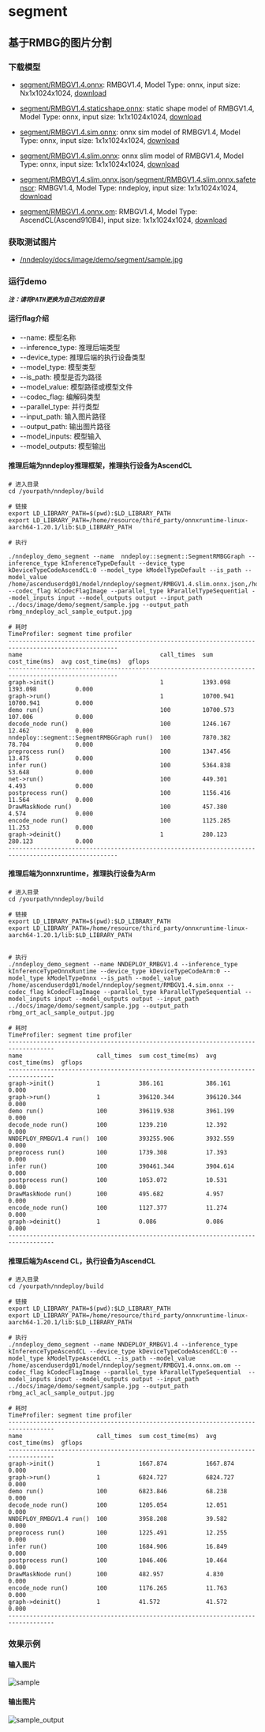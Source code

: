 
# segment

## 基于RMBG的图片分割

### 下载模型

- [segment/RMBGV1.4.onnx](./segment/RMBGV1.4.onnx): RMBGV1.4, Model Type: onnx, input size: Nx1x1024x1024, [download](https://www.modelscope.cn/models/nndeploy/nndeploy/resolve/master/segment/RMBGV1.4.onnx)
- [segment/RMBGV1.4.staticshape.onnx](./segment/RMBGV1.4.staticshape.onnx): static shape model of RMBGV1.4, Model Type: onnx, input size: 1x1x1024x1024, [download](https://www.modelscope.cn/models/nndeploy/nndeploy/resolve/master/segment/RMBGV1.4.staticshape.onnx)
- [segment/RMBGV1.4.sim.onnx](./segment/RMBGV1.4.sim.onnx): onnx sim model of RMBGV1.4, Model Type: onnx, input size: 1x1x1024x1024, [download](https://www.modelscope.cn/models/nndeploy/nndeploy/resolve/master/segment/RMBGV1.4.sim.onnx)
- [segment/RMBGV1.4.slim.onnx](./segment/RMBGV1.4.slim.onnx): onnx slim model of RMBGV1.4, Model Type: onnx, input size: 1x1x1024x1024, [download](https://www.modelscope.cn/models/nndeploy/nndeploy/resolve/master/segment/RMBGV1.4.slim.onnx)
- [segment/RMBGV1.4.slim.onnx.json](./segment/RMBGV1.4.slim.onnx.json)/[segment/RMBGV1.4.slim.onnx.safetensor](./segment/RMBGV1.4.slim.onnx.safetensor): RMBGV1.4, Model Type: nndeploy, input size: 1x1x1024x1024, [download](https://www.modelscope.cn/models/nndeploy/nndeploy/resolve/master/segment/RMBGV1.4.slim.onnx.json)

- [segment/RMBGV1.4.onnx.om](./segment/RMBGV1.4.onnx.om): RMBGV1.4, Model Type: AscendCL(Ascend910B4), input size: 1x1x1024x1024, [download](https://www.modelscope.cn/models/nndeploy/nndeploy/resolve/master/segment/RMBGV1.4.onnx.om)


### 获取测试图片

- [/nndeploy/docs/image/demo/segment/sample.jpg](../../docs/image/demo/segment/sample.jpg)

### 运行demo

***`注：请将PATH更换为自己对应的目录`***

#### 运行flag介绍

- --name: 模型名称
- --inference_type: 推理后端类型
- --device_type: 推理后端的执行设备类型
- --model_type: 模型类型
- --is_path: 模型是否为路径
- --model_value: 模型路径或模型文件
- --codec_flag: 编解码类型
- --parallel_type: 并行类型
- --input_path: 输入图片路径
- --output_path: 输出图片路径
- --model_inputs: 模型输入
- --model_outputs: 模型输出

#### 推理后端为nndeploy推理框架，推理执行设备为AscendCL

```shell
# 进入目录
cd /yourpath/nndeploy/build

# 链接
export LD_LIBRARY_PATH=$(pwd):$LD_LIBRARY_PATH
export LD_LIBRARY_PATH=/home/resource/third_party/onnxruntime-linux-aarch64-1.20.1/lib:$LD_LIBRARY_PATH

# 执行

./nndeploy_demo_segment --name  nndeploy::segment::SegmentRMBGGraph --inference_type kInferenceTypeDefault --device_type kDeviceTypeCodeAscendCL:0 --model_type kModelTypeDefault --is_path --model_value /home/ascenduserdg01/model/nndeploy/segment/RMBGV1.4.slim.onnx.json,/home/ascenduserdg01/model/nndeploy/segment/RMBGV1.4.slim.onnx.safetensors --codec_flag kCodecFlagImage --parallel_type kParallelTypeSequential --model_inputs input --model_outputs output --input_path ../docs/image/demo/segment/sample.jpg --output_path rbmg_nndeploy_acl_sample_output.jpg

# 耗时
TimeProfiler: segment time profiler
-----------------------------------------------------------------------------------------------------
name                                       call_times  sum cost_time(ms)  avg cost_time(ms)  gflops
-----------------------------------------------------------------------------------------------------
graph->init()                              1           1393.098           1393.098           0.000 
graph->run()                               1           10700.941          10700.941          0.000 
demo run()                                 100         10700.573          107.006            0.000 
decode_node run()                          100         1246.167           12.462             0.000 
nndeploy::segment::SegmentRMBGGraph run()  100         7870.382           78.704             0.000 
preprocess run()                           100         1347.456           13.475             0.000 
infer run()                                100         5364.838           53.648             0.000 
net->run()                                 100         449.301            4.493              0.000 
postprocess run()                          100         1156.416           11.564             0.000 
DrawMaskNode run()                         100         457.380            4.574              0.000 
encode_node run()                          100         1125.285           11.253             0.000 
graph->deinit()                            1           280.123            280.123            0.000 
-----------------------------------------------------------------------------------------------------
```

#### 推理后端为onnxruntime，推理执行设备为Arm

```shell
# 进入目录
cd /yourpath/nndeploy/build

# 链接
export LD_LIBRARY_PATH=$(pwd):$LD_LIBRARY_PATH
export LD_LIBRARY_PATH=/home/resource/third_party/onnxruntime-linux-aarch64-1.20.1/lib:$LD_LIBRARY_PATH


# 执行
./nndeploy_demo_segment --name NNDEPLOY_RMBGV1.4 --inference_type kInferenceTypeOnnxRuntime --device_type kDeviceTypeCodeArm:0 --model_type kModelTypeOnnx --is_path --model_value /home/ascenduserdg01/model/nndeploy/segment/RMBGV1.4.sim.onnx --codec_flag kCodecFlagImage --parallel_type kParallelTypeSequential --model_inputs input --model_outputs output --input_path ../docs/image/demo/segment/sample.jpg --output_path rbmg_ort_acl_sample_output.jpg

# 耗时
TimeProfiler: segment time profiler
-----------------------------------------------------------------------------------
name                     call_times  sum cost_time(ms)  avg cost_time(ms)  gflops
-----------------------------------------------------------------------------------
graph->init()            1           386.161            386.161            0.000 
graph->run()             1           396120.344         396120.344         0.000 
demo run()               100         396119.938         3961.199           0.000 
decode_node run()        100         1239.210           12.392             0.000 
NNDEPLOY_RMBGV1.4 run()  100         393255.906         3932.559           0.000 
preprocess run()         100         1739.308           17.393             0.000 
infer run()              100         390461.344         3904.614           0.000 
postprocess run()        100         1053.072           10.531             0.000 
DrawMaskNode run()       100         495.682            4.957              0.000 
encode_node run()        100         1127.377           11.274             0.000 
graph->deinit()          1           0.086              0.086              0.000 
-----------------------------------------------------------------------------------
```


#### 推理后端为Ascend CL，执行设备为AscendCL

```shell
# 进入目录
cd /yourpath/nndeploy/build

# 链接
export LD_LIBRARY_PATH=$(pwd):$LD_LIBRARY_PATH
export LD_LIBRARY_PATH=/home/resource/third_party/onnxruntime-linux-aarch64-1.20.1/lib:$LD_LIBRARY_PATH

# 执行
./nndeploy_demo_segment --name NNDEPLOY_RMBGV1.4 --inference_type kInferenceTypeAscendCL --device_type kDeviceTypeCodeAscendCL:0 --model_type kModelTypeAscendCL --is_path --model_value /home/ascenduserdg01/model/nndeploy/segment/RMBGV1.4.onnx.om.om --codec_flag kCodecFlagImage --parallel_type kParallelTypeSequential  --model_inputs input --model_outputs output --input_path ../docs/image/demo/segment/sample.jpg --output_path rbmg_acl_acl_sample_output.jpg

# 耗时
TimeProfiler: segment time profiler
-----------------------------------------------------------------------------------
name                     call_times  sum cost_time(ms)  avg cost_time(ms)  gflops
-----------------------------------------------------------------------------------
graph->init()            1           1667.874           1667.874           0.000 
graph->run()             1           6824.727           6824.727           0.000 
demo run()               100         6823.846           68.238             0.000 
decode_node run()        100         1205.054           12.051             0.000 
NNDEPLOY_RMBGV1.4 run()  100         3958.208           39.582             0.000 
preprocess run()         100         1225.491           12.255             0.000 
infer run()              100         1684.906           16.849             0.000 
postprocess run()        100         1046.406           10.464             0.000 
DrawMaskNode run()       100         482.957            4.830              0.000 
encode_node run()        100         1176.265           11.763             0.000 
graph->deinit()          1           41.572             41.572             0.000 
-----------------------------------------------------------------------------------
```


### 效果示例

#### 输入图片

![sample](../../docs/image/demo/segment/sample.jpg) 

#### 输出图片

![sample_output](../../docs/image/demo/segment/sample_output.jpg)